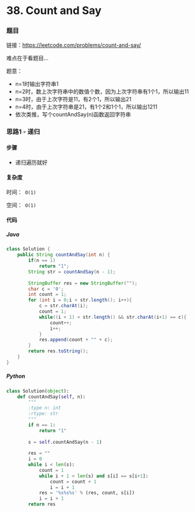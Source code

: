 

# 38. Count and Say

### 题目

链接：https://leetcode.com/problems/count-and-say/

难点在于看题目...



题意：

- n=1时输出字符串1
- n=2时，数上次字符串中的数值个数，因为上次字符串有1个1，所以输出11
- n=3时，由于上次字符是11，有2个1，所以输出21
- n=4时，由于上次字符串是21，有1个2和1个1，所以输出1211
- 依次类推，写个countAndSay(n)函数返回字符串



### 思路1 - 递归

#### 步骤

- 递归遍历就好



#### 复杂度

时间：` O(1)`

空间：` O(1)`



#### 代码

##### Java

```java
class Solution {
    public String countAndSay(int n) {
        if(n == 1)
            return "1";
        String str = countAndSay(n - 1);
        
        StringBuffer res = new StringBuffer("");
        char c = '0';
        int count = 1;
        for (int i = 0;i < str.length(); i++){
            c = str.charAt(i);
            count = 1;
            while((i + 1) < str.length() && str.charAt(i+1) == c){
                count++;
                i++;
            }
            res.append(count + "" + c);
        }
        return res.toString();
    }
}
```



##### Python

```python
class Solution(object):
    def countAndSay(self, n):
        """
        :type n: int
        :rtype: str
        """
        if n == 1:
            return "1"
        
        s = self.countAndSay(n - 1)
        
        res = ""
        i = 0
        while i < len(s):
            count = 1
            while i + 1 < len(s) and s[i] == s[i+1]:
                count = count + 1
                i = i + 1
            res = '%s%s%s' % (res, count, s[i])
            i = i + 1
        return res   
```


